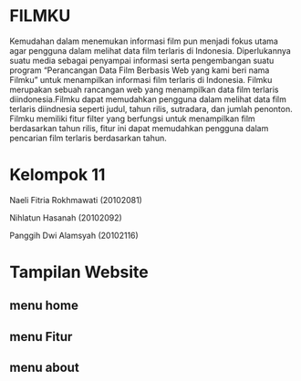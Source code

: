 # FILMKU 
Kemudahan dalam menemukan informasi film pun menjadi fokus utama agar pengguna dalam melihat data film terlaris di Indonesia. Diperlukannya suatu media sebagai penyampai informasi serta pengembangan suatu program “Perancangan Data Film Berbasis Web yang kami beri nama Filmku” untuk menampilkan informasi film terlaris di Indonesia. Filmku merupakan sebuah rancangan web yang menampilkan data film terlaris diindonesia.Filmku dapat memudahkan pengguna dalam melihat data film terlaris diindnesia seperti judul, tahun rilis, sutradara, dan jumlah penonton. Filmku memiliki fitur filter yang berfungsi untuk menampilkan film berdasarkan tahun rilis, fitur ini dapat memudahkan pengguna dalam pencarian film terlaris berdasarkan tahun.

# Kelompok 11 
Naeli Fitria Rokhmawati 		(20102081)

Nihlatun Hasanah			(20102092)

Panggih Dwi Alamsyah		(20102116)


# Tampilan Website
## menu home

## menu Fitur

## menu about
